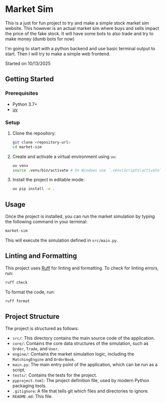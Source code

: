 # Market Sim

This is a just for fun project to try and make a simple stock market sim website. This however is an actual market sim where buys and sells impact the price of the fake stock. It will have some bots to also trade and try to make money (dumb bots for now)

I'm going to start with a python backend and use basic terminal output to start. Then I will try to make a simple web frontend.

Started on 10/13/2025

## Getting Started

### Prerequisites

- Python 3.7+
- [uv](https://github.com/astral-sh/uv)

### Setup

1. Clone the repository:

   ```bash
   git clone <repository-url>
   cd market-sim
   ```

2. Create and activate a virtual environment using `uv`:

   ```bash
   uv venv
   source .venv/bin/activate # On Windows use `.venv\Scripts\activate`
   ```

3. Install the project in editable mode:

   ```bash
   uv pip install -e .
   ```

## Usage

Once the project is installed, you can run the market simulation by typing the following command in your terminal:

```bash
market-sim
```

This will execute the simulation defined in `src/main.py`.

## Linting and Formatting

This project uses [Ruff](https://docs.astral.sh/ruff/) for linting and formatting. To check for linting errors, run:

```bash
ruff check
```

To format the code, run:

```bash
ruff format
```

## Project Structure

The project is structured as follows:

- `src/`: This directory contains the main source code of the application.
- `core/`: Contains the core data structures of the simulation, such as `Order`, `Trade`, and `User`.
- `engine/`: Contains the market simulation logic, including the `MatchingEngine` and `OrderBook`.
- `main.py`: The main entry point of the application, which can be run as a script.
- `tests/`: Contains the tests for the project.
- `pyproject.toml`: The project definition file, used by modern Python packaging tools.
- `.gitignore`: A file that tells git which files and directories to ignore.
- `README.md`: This file.

